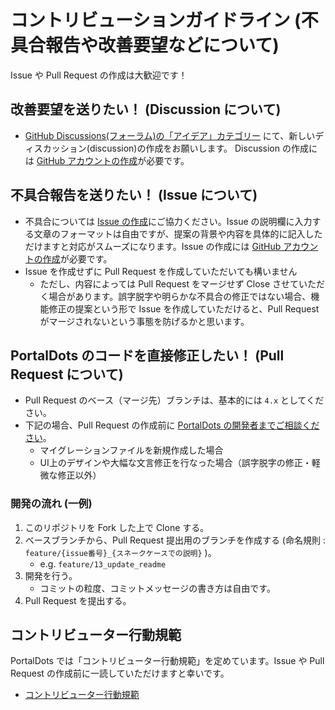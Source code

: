 # コントリビューションガイドライン (不具合報告や改善要望などについて)
Issue や Pull Request の作成は大歓迎です！

## 改善要望を送りたい！ (Discussion について)
- [GitHub Discussions(フォーラム)の「アイデア」カテゴリー](https://github.com/portal-dots/PortalDots/discussions/new?category=アイデア) にて、新しいディスカッション(discussion)の作成をお願いします。 Discussion の作成には [GitHub アカウントの作成](https://github.com/signup)が必要です。

## 不具合報告を送りたい！ (Issue について)
- 不具合については [Issue の作成](https://github.com/portal-dots/PortalDots/issues/new)にご協力ください。Issue の説明欄に入力する文章のフォーマットは自由ですが、提案の背景や内容を具体的に記入しただけますと対応がスムーズになります。Issue の作成には [GitHub アカウントの作成](https://github.com/signup)が必要です。
- Issue を作成せずに Pull Request を作成していただいても構いません
    - ただし、内容によっては Pull Request をマージせず Close させていただく場合があります。誤字脱字や明らかな不具合の修正ではない場合、機能修正の提案という形で Issue を作成していただけると、Pull Request がマージされないという事態を防げるかと思います。

## PortalDots のコードを直接修正したい！ (Pull Request について)
- Pull Request のベース（マージ先）ブランチは、基本的には `4.x` としてください。
- 下記の場合、Pull Request の作成前に [PortalDots の開発者までご相談ください](https://github.com/portal-dots/PortalDots/discussions/new?category=q-a)。
    - マイグレーションファイルを新規作成した場合
    - UI上のデザインや大幅な文言修正を行なった場合（誤字脱字の修正・軽微な修正以外）

### 開発の流れ (一例)
1. このリポジトリを Fork した上で Clone する。
1. ベースブランチから、Pull Request 提出用のブランチを作成する (命名規則 : `feature/{issue番号}_{スネークケースでの説明}` )。
    - e.g. `feature/13_update_readme`
1. 開発を行う。
    - コミットの粒度、コミットメッセージの書き方は自由です。
1. Pull Request を提出する。

## コントリビューター行動規範
PortalDots では「コントリビューター行動規範」を定めています。Issue や Pull Request の作成前に一読していただけますと幸いです。

- [コントリビューター行動規範](https://github.com/portal-dots/PortalDots/blob/3.x/CODE_OF_CONDUCT.md)
